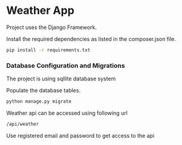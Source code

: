 # Weather App    

Project uses the Django Framework.

Install the required dependencies as listed in the composer.json file.

```bash
pip install -r requirements.txt
```
### Database Configuration and Migrations

The project is using sqllite database system

Populate the database tables. 
```bash
python manage.py migrate
```

Weather api can be accessed using following url 
```bash
/api/weather
```
Use registered email and password to get access to the api

